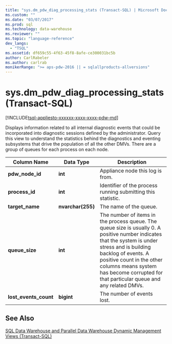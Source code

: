 ```yaml
---
title: "sys.dm_pdw_diag_processing_stats (Transact-SQL) | Microsoft Docs"
ms.custom: ""
ms.date: "03/07/2017"
ms.prod: sql
ms.technology: data-warehouse
ms.reviewer: ""
ms.topic: "language-reference"
dev_langs: 
  - "TSQL"
ms.assetid: df659c55-4f63-45f8-8afe-ce300031bc5b
author: CarlRabeler
ms.author: carlrab
monikerRange: ">= aps-pdw-2016 || = sqlallproducts-allversions"
---
```

# sys.dm_pdw_diag_processing_stats (Transact-SQL)
[!INCLUDE[tsql-appliesto-xxxxxx-xxxx-xxxx-pdw-md](../../includes/tsql-appliesto-xxxxxx-xxxx-xxxx-pdw-md.md)]

  Displays information related to all internal diagnostic events that could be incorporated into diagnostic sessions defined by the administrator. Query this view to understand the statistics behind the diagnostics and eventing subsystems that drive the population of all the other DMVs. There are a group of queues for each process on each node.  
  
|Column Name|Data Type|Description|  
|-----------------|---------------|-----------------|  
|**pdw_node_id**|**int**|Appliance node this log is from.|  
|**process_id**|**int**|Identifier of the process running submitting this statistic.|  
|**target_name**|**nvarchar(255)**|The name of the queue.|  
|**queue_size**|**int**|The number of items in the process queue. The queue size is usually 0. A positive number indicates that the system is under stress and is building backlog of events. A positive count in the other columns means system has become corrupted for that particular queue and any related DMVs.|  
|**lost_events_count**|**bigint**|The number of events lost.|  
  
## See Also  
 [SQL Data Warehouse and Parallel Data Warehouse Dynamic Management Views &#40;Transact-SQL&#41;](../../relational-databases/system-dynamic-management-views/sql-and-parallel-data-warehouse-dynamic-management-views.md)  
  
  

